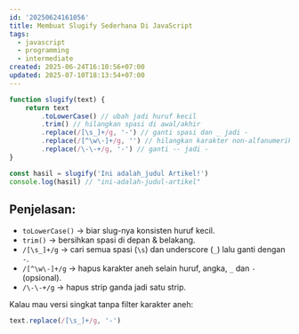 ```yaml
---
id: '20250624161056'
title: Membuat Slugify Sederhana Di JavaScript
tags:
  - javascript
  - programming
  - intermediate
created: 2025-06-24T16:10:56+07:00
updated: 2025-07-10T18:13:54+07:00
---
```


```javascript
function slugify(text) {
	return text
		.toLowerCase() // ubah jadi huruf kecil
		.trim() // hilangkan spasi di awal/akhir
		.replace(/[\s_]+/g, '-') // ganti spasi dan _ jadi -
		.replace(/[^\w\-]+/g, '') // hilangkan karakter non-alfanumerik (opsional)
		.replace(/\-\-+/g, '-') // ganti -- jadi -
}

const hasil = slugify('Ini adalah_judul Artikel!')
console.log(hasil) // "ini-adalah-judul-artikel"
```

## Penjelasan:

- `toLowerCase()` → biar slug-nya konsisten huruf kecil.
- `trim()` → bersihkan spasi di depan & belakang.
- `/[\s_]+/g` → cari semua spasi (`\s`) dan underscore (`_`) lalu ganti dengan `-`.
- `/[^\w\-]+/g` → hapus karakter aneh selain huruf, angka, `_` dan `-` (opsional).
- `/\-\-+/g` → hapus strip ganda jadi satu strip.

Kalau mau versi singkat tanpa filter karakter aneh:

```javascript
text.replace(/[\s_]+/g, '-')
```
